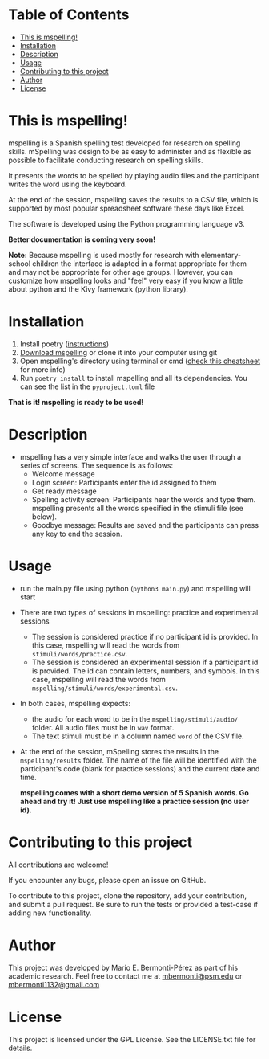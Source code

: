 
# Table of Contents

-   [This is mspelling!](#orgda17aa2)
-   [Installation](#org4543420)
-   [Description](#org16394ff)
-   [Usage](#orgf7f9c86)
-   [Contributing to this project](#org75f3421)
-   [Author](#orgf7779b5)
-   [License](#org4c6368b)


<a id="orgda17aa2"></a>

# This is mspelling!

mspelling is a Spanish spelling test developed for research on spelling
skills. mSpelling was design to be as easy to administer and as flexible as possible
to facilitate conducting research on spelling skills.

It presents the words to be spelled by playing audio files and the participant writes the word
using the keyboard.

At the end of the session, mspelling saves the results to a CSV file, which is supported
by most popular spreadsheet software these days like Excel.

The software is developed using the Python programming language v3.

**Better documentation is coming very soon!**

**Note:** Because mspelling is used mostly for research with elementary-school
        children the interface is adapted in a format appropriate for them and
        may not be appropriate for other age groups. However, you can customize
        how mspelling looks and "feel" very easy if you know a little about python
        and the Kivy framework (python library).


<a id="org4543420"></a>

# Installation

1.  Install poetry ([instructions](https://python-poetry.org/docs/))
2.  [Download mspelling](https://github.com/mario-bermonti/mspelling/archive/master.zip) or clone it into your computer using git
3.  Open mspelling's directory using terminal or cmd ([check this cheatsheet](https://www.makeuseof.com/tag/mac-terminal-commands-cheat-sheet/) for more info)
4.  Run `poetry install` to install mspelling and all its dependencies. You can see the list
    in the `pyproject.toml` file

**That is it! mspelling is ready to be used!**


<a id="org16394ff"></a>

# Description

-   mspelling has a very simple interface and walks the user through a series of
    screens. The sequence is as follows:
    -   Welcome message
    -   Login screen: Participants enter the id assigned to them
    -   Get ready message
    -   Spelling activity screen: Participants hear the words and type them. mspelling
        presents all the words specified in the stimuli file (see below).
    -   Goodbye message: Results are saved and the participants can press any key to
        end the session.


<a id="orgf7f9c86"></a>

# Usage

-   run the main.py file using python (`python3 main.py`) and mspelling will start
-   There are two types of sessions in mspelling: practice and experimental sessions
    -   The session is considered practice if no participant id is provided.
        In this case, mspelling will read the words from
        `stimuli/words/practice.csv`.
    -   The session is considered an experimental session if a participant id is provided.
        The id can contain letters, numbers, and symbols. In this case,
        mspelling will read the words from `mspelling/stimuli/words/experimental.csv`.
-   In both cases, mspelling expects:
    -   the audio for each word to be in the `mspelling/stimuli/audio/` folder.
        All audio files must be in `wav` format.
    -   The text stimuli must be in a column named `word` of the CSV file.
-   At the end of the session, mSpelling stores the results in the
    `mspelling/results` folder. The name of the file will be identified with
    the participant's code (blank for practice sessions) and the current
    date and time.
    
    **mspelling comes with a short demo version of 5 Spanish words. Go ahead and
    try it! Just use mspelling like a practice session (no user id).**


<a id="org75f3421"></a>

# Contributing to this project

All contributions are welcome!

If you encounter any bugs, please open an issue on GitHub.

To contribute to this project, clone the repository, add your contribution, 
and submit a pull request. Be sure to run the tests or provided a test-case
if adding new functionality.


<a id="orgf7779b5"></a>

# Author

This project was developed by Mario E. Bermonti-Pérez as part of
his academic research. Feel free to contact me at [mbermonti@psm.edu](mailto:mbermonti@psm.edu) or
[mbermonti1132@gmail.com](mailto:mbermonti1132@gmail.com)


<a id="org4c6368b"></a>

# License

This project is licensed under the  GPL License. See the LICENSE.txt file for
details.

